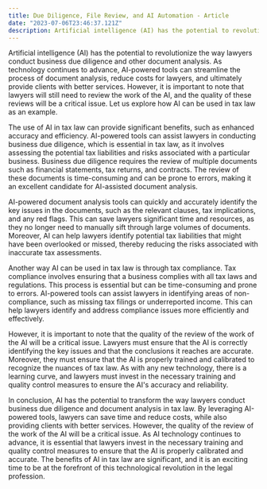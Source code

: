 ```yaml
---
title: Due Diligence, File Review, and AI Automation - Article
date: "2023-07-06T23:46:37.121Z"
description: Artificial intelligence (AI) has the potential to revolutionize the way lawyers conduct business due diligence and other document analysis. As technology continues to advance, AI-powered tools can streamline the process of document analysis, reduce costs for lawyers, and ultimately provide clients with better services...
---
```


Artificial intelligence (AI) has the potential to revolutionize the way lawyers conduct business due diligence and other document analysis. As technology continues to advance, AI-powered tools can streamline the process of document analysis, reduce costs for lawyers, and ultimately provide clients with better services. However, it is important to note that lawyers will still need to review the work of the AI, and the quality of these reviews will be a critical issue. Let us explore how AI can be used in tax law as an example.

The use of AI in tax law can provide significant benefits, such as enhanced accuracy and efficiency. AI-powered tools can assist lawyers in conducting business due diligence, which is essential in tax law, as it involves assessing the potential tax liabilities and risks associated with a particular business. Business due diligence requires the review of multiple documents such as financial statements, tax returns, and contracts. The review of these documents is time-consuming and can be prone to errors, making it an excellent candidate for AI-assisted document analysis.

AI-powered document analysis tools can quickly and accurately identify the key issues in the documents, such as the relevant clauses, tax implications, and any red flags. This can save lawyers significant time and resources, as they no longer need to manually sift through large volumes of documents. Moreover, AI can help lawyers identify potential tax liabilities that might have been overlooked or missed, thereby reducing the risks associated with inaccurate tax assessments.

Another way AI can be used in tax law is through tax compliance. Tax compliance involves ensuring that a business complies with all tax laws and regulations. This process is essential but can be time-consuming and prone to errors. AI-powered tools can assist lawyers in identifying areas of non-compliance, such as missing tax filings or underreported income. This can help lawyers identify and address compliance issues more efficiently and effectively.

However, it is important to note that the quality of the review of the work of the AI will be a critical issue. Lawyers must ensure that the AI is correctly identifying the key issues and that the conclusions it reaches are accurate. Moreover, they must ensure that the AI is properly trained and calibrated to recognize the nuances of tax law. As with any new technology, there is a learning curve, and lawyers must invest in the necessary training and quality control measures to ensure the AI's accuracy and reliability.

In conclusion, AI has the potential to transform the way lawyers conduct business due diligence and document analysis in tax law. By leveraging AI-powered tools, lawyers can save time and reduce costs, while also providing clients with better services. However, the quality of the review of the work of the AI will be a critical issue. As AI technology continues to advance, it is essential that lawyers invest in the necessary training and quality control measures to ensure that the AI is properly calibrated and accurate. The benefits of AI in tax law are significant, and it is an exciting time to be at the forefront of this technological revolution in the legal profession.
